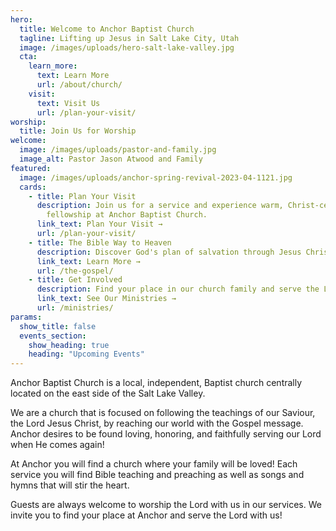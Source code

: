 ```yaml
---
hero:
  title: Welcome to Anchor Baptist Church
  tagline: Lifting up Jesus in Salt Lake City, Utah
  image: /images/uploads/hero-salt-lake-valley.jpg
  cta:
    learn_more:
      text: Learn More
      url: /about/church/
    visit:
      text: Visit Us
      url: /plan-your-visit/
worship:
  title: Join Us for Worship
welcome:
  image: /images/uploads/pastor-and-family.jpg
  image_alt: Pastor Jason Atwood and Family
featured:
  image: /images/uploads/anchor-spring-revival-2023-04-1121.jpg
  cards:
    - title: Plan Your Visit
      description: Join us for a service and experience warm, Christ-centered
        fellowship at Anchor Baptist Church.
      link_text: Plan Your Visit →
      url: /plan-your-visit/
    - title: The Bible Way to Heaven
      description: Discover God's plan of salvation through Jesus Christ.
      link_text: Learn More →
      url: /the-gospel/
    - title: Get Involved
      description: Find your place in our church family and serve the Lord with us.
      link_text: See Our Ministries →
      url: /ministries/
params:
  show_title: false
  events_section:
    show_heading: true
    heading: "Upcoming Events"
---
```


Anchor Baptist Church is a local, independent, Baptist church centrally located on the east side of the Salt Lake Valley.

We are a church that is focused on following the teachings of our Saviour, the Lord Jesus Christ, by reaching our world with the Gospel message. Anchor desires to be found loving, honoring, and faithfully serving our Lord when He comes again!

At Anchor you will find a church where your family will be loved! Each service you will find Bible teaching and preaching as well as songs and hymns that will stir the heart.

Guests are always welcome to worship the Lord with us in our services. We invite you to find your place at Anchor and serve the Lord with us! 